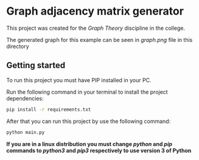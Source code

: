 # Graph adjacency matrix generator

This project was created for the _Graph Theory_ discipline in the college.  

The generated graph for this example can be seen in *graph.png* file in this directory

## Getting started

To run this project you must have PIP installed in your PC.

Run the following command in your terminal to install the project dependencies:
```bash
pip install -r requirements.txt
```

After that you can run this project by use the following command:
```bash
python main.py
```

**If you are in a linux distribution you must change _python_ and _pip_ commands to _python3_ and _pip3_ respectively to use version 3 of Python**
